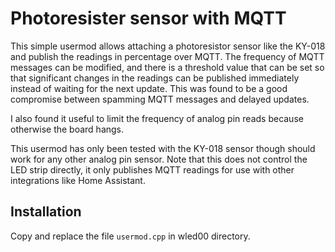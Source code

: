# Photoresister sensor with MQTT

This simple usermod allows attaching a photoresistor sensor like the KY-018 and publish the readings in percentage over MQTT. The frequency of MQTT messages can be modified, and there is a threshold value that can be set so that significant changes in the readings can be published immediately instead of waiting for the next update. This was found to be a good compromise between spamming MQTT messages and delayed updates.

I also found it useful to limit the frequency of analog pin reads because otherwise the board hangs.

This usermod has only been tested with the KY-018 sensor though should work for any other analog pin sensor. Note that this does not control the LED strip directly, it only publishes MQTT readings for use with other integrations like Home Assistant.

## Installation

Copy and replace the file `usermod.cpp` in wled00 directory.
